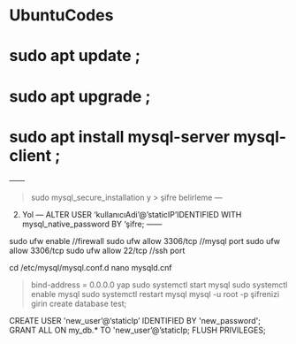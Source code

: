 # UbuntuCodes

# sudo apt update ;
# sudo apt upgrade ;
# sudo apt install mysql-server mysql-client ;
——
>sudo mysql_secure_installation
> y > şifre belirleme
—
2. Yol
—
ALTER USER ‘kullanıcıAdi’@’staticIP’IDENTIFIED WITH mysql_native_password BY ‘şifre;
——

sudo ufw enable //firewall
sudo ufw allow 3306/tcp //mysql port
sudo ufw allow 3306/tcp
sudo ufw allow 22/tcp //ssh port

cd /etc/mysql/mysql.conf.d
nano mysqld.cnf 
> bind-address = 0.0.0.0 yap
sudo systemctl start mysql
sudo systemctl enable mysql
sudo systemctl restart mysql 
mysql -u root -p
> şifrenizi girin
create database test;

CREATE USER 'new_user’@‘staticIp’ IDENTIFIED BY 'new_password';
GRANT ALL ON my_db.* TO 'new_user’@’staticIp;
FLUSH PRIVILEGES;
